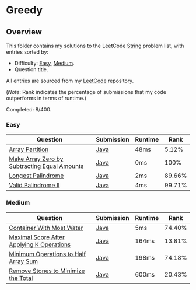 # Greedy

## Overview
This folder contains my solutions to the LeetCode [String](https://leetcode.com/problem-list/greedy/) problem list,
with entries sorted by:
- Difficulty: [Easy](#easy), [Medium](#medium).
- Question title.

All entries are sourced from my [LeetCode](https://github.com/shumarb/leetcode) repository.

(*Note*: Rank indicates the percentage of submissions that my code outperforms in terms of runtime.)

Completed: 8/400.

### Easy
| Question                                                                                                                                | Submission                                                                                                          | Runtime | Rank   |
|-----------------------------------------------------------------------------------------------------------------------------------------|---------------------------------------------------------------------------------------------------------------------|---------|--------|
| [Array Partition](https://leetcode.com/problems/array-partition/description/)                                                           | [Java](https://github.com/shumarb/leetcode/blob/main/submissions/java/ArrayPartition.java)                          | 48ms    | 5.12%  |
| [Make Array Zero by Subtracting Equal Amounts](https://leetcode.com/problems/make-array-zero-by-subtracting-equal-amounts/description/) | [Java](https://github.com/shumarb/leetcode/blob/main/submissions/java//MakeArrayZeroBySubtractingEqualAmounts.java) | 0ms     | 100%   |
| [Longest Palindrome](https://leetcode.com/problems/longest-palindrome/description/)                                                     | [Java](https://github.com/shumarb/leetcode/blob/main/submissions/java/LongestPalindrome.java)                       | 2ms     | 89.66% |
| [Valid Palindrome II](https://leetcode.com/problems/valid-palindrome-ii/description/)                                                   | [Java](https://github.com/shumarb/leetcode/blob/main/submissions/java/ValidPalindromeTwo.java)                      | 4ms     | 99.71% |

### Medium
| Question                                                                                                                           | Submission                                                                                                        | Runtime | Rank   |
|------------------------------------------------------------------------------------------------------------------------------------|-------------------------------------------------------------------------------------------------------------------|---------|--------|
| [Container With Most Water](https://leetcode.com/problems/container-with-most-water/description/)                                  | [Java](https://github.com/shumarb/leetcode/blob/main/submissions/java/ContainerWithMostWater.java)                | 5ms     | 74.40% |
| [Maximal Score After Applying K Operations](https://leetcode.com/problems/maximal-score-after-applying-k-operations/description/)  | [Java](https://github.com/shumarb/leetcode/blob/main/submissions/java/MaximalScoreAfterApplyingKOperations.java)  | 164ms   | 13.81% |
| [Minimum Operations to Half Array Sum](https://leetcode.com/problems/minimum-operations-to-halve-array-sum/description/)           | [Java](https://github.com/shumarb/leetcode/blob/main/submissions/java/MinimumOperationsToHalfArraySum.java)       | 198ms   | 74.18% |
| [Remove Stones to Minimize the Total](https://leetcode.com/problems/remove-stones-to-minimize-the-total/description/)              | [Java](https://github.com/shumarb/leetcode/blob/main/submissions/java/RemoveStonesToMinimizeTheTotal.java)        | 600ms   | 20.43% |
